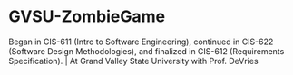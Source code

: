 # GVSU-ZombieGame
Began in CIS-611 (Intro to Software Engineering), continued in CIS-622 (Software Design Methodologies), and finalized in CIS-612 (Requirements Specification). | At Grand Valley State University with Prof. DeVries
